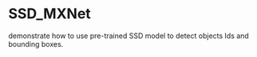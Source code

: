 # SSD_MXNet

demonstrate how to use pre-trained SSD model to detect objects Ids and bounding boxes.
